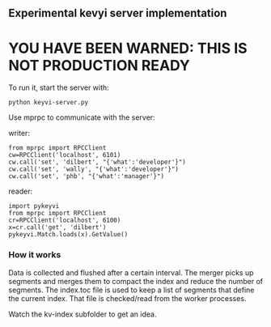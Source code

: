 ## Experimental kevyi server implementation

# YOU HAVE BEEN WARNED: THIS IS NOT PRODUCTION READY

To run it, start the server with:

    python keyvi-server.py

Use mprpc to communicate with the server:

writer:

    from mprpc import RPCClient
    cw=RPCClient('localhost', 6101)
    cw.call('set', 'dilbert', "{'what':'developer'}")
    cw.call('set', 'wally', "{'what':'developer'}")
    cw.call('set', 'phb', "{'what':'manager'}")

reader:

    import pykeyvi
    from mprpc import RPCClient
    cr=RPCClient('localhost', 6100)
    x=cr.call('get', 'dilbert')
    pykeyvi.Match.loads(x).GetValue()


### How it works

Data is collected and flushed after a certain interval. 
The merger picks up segments and merges them to compact the index and reduce the number of segments.
The index.toc file is used to keep a list of segments that define the current index. That file is checked/read from the worker processes.

Watch the kv-index subfolder to get an idea.
